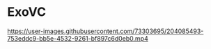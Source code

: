 # ExoVC

https://user-images.githubusercontent.com/73303695/204085493-753eddc9-bb5e-4532-9261-bf897c6d0eb0.mp4

